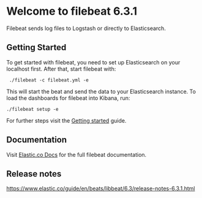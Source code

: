 # Welcome to filebeat 6.3.1

Filebeat sends log files to Logstash or directly to Elasticsearch.

## Getting Started

To get started with filebeat, you need to set up Elasticsearch on your localhost first. After that, start filebeat with:

     ./filebeat -c filebeat.yml -e

This will start the beat and send the data to your Elasticsearch instance. To load the dashboards for filebeat into Kibana, run:

    ./filebeat setup -e

For further steps visit the [Getting started](https://www.elastic.co/guide/en/beats/filebeat/6.3/filebeat-getting-started.html) guide.

## Documentation

Visit [Elastic.co Docs](https://www.elastic.co/guide/en/beats/filebeat/6.3/index.html) for the full filebeat documentation.

## Release notes

https://www.elastic.co/guide/en/beats/libbeat/6.3/release-notes-6.3.1.html
